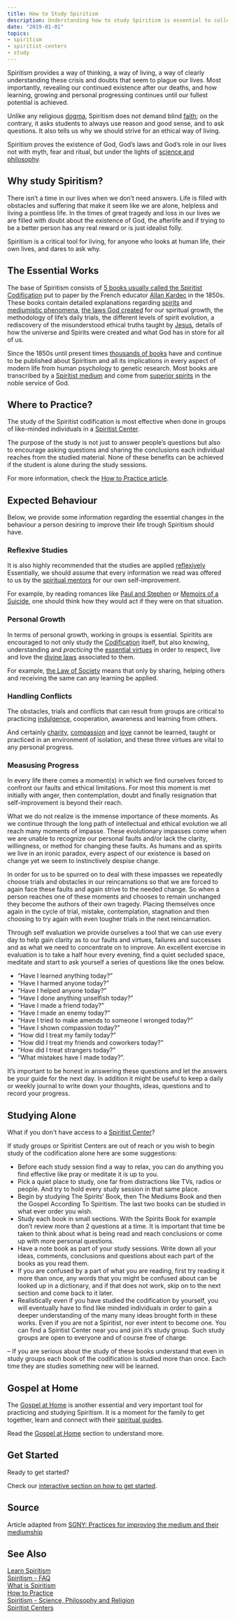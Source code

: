 ```yaml
---
title: How to Study Spiritism
description: Understanding how to study Spiritism is essential to collect its life-changing benefits.
date: "2019-01-01"
topics:
- spiritism
- spiritist-centers
- study
---
```


Spiritism provides a way of thinking, a way of living, a way of clearly
understanding these crisis and doubts that seem to plague our lives. Most
importantly, revealing our continued existence after our deaths, and how
learning, growing and personal progressing continues until our fullest potential
is achieved.

Unlike any religious [dogma](/about/dogma), Spiritism does not demand blind
[faith](/about/faith); on the contrary, it asks students to always use reason
and good sense, and to ask questions.  It also tells us why we should strive for
an ethical way of living.

Spiritism proves the existence of God, God’s laws and God’s role in our lives
not with myth, fear and ritual, but under the lights of [science and
philosophy](../science-philosophy-religion).


## Why study Spiritism?
There isn’t a time in our lives when we don’t need answers. Life is filled with
obstacles and suffering that make it seem like we are alone, helpless and living
a pointless life.  In the times of great tragedy and loss in our lives we are
filled with doubt about the existence of God, the afterlife and if trying to be
a better person has any real reward or is just idealist folly.

Spiritism is a critical tool for living, for anyone who looks at human life,
their own lives, and dares to ask why.

## The Essential Works
The base of Spiritism consists of [5 books usually called the Spiritist
Codification](../codification) put to paper by the French educator [Allan
Kardec](/bio/allan-kardec) in the 1850s.  These books contain detailed
explanations regarding [spirits](/about/spirit) and [mediumistic
phenomena](../mediumship), [the laws God created](/divine-laws) for our
spiritual growth, the methodology of life’s daily trials, the different levels
of spirit evolution, a rediscovery of the misunderstood ethical truths taught by
[Jesus](/about/jesus), details of how the universe and Spirits were created and
what God has in store for all of us.

Since the 1850s until present times [thousands of books](/books) have and
continue to be published about Spiritism and all its implications in every
aspect of modern life from human psychology to genetic research.  Most books are
transcribed by a [Spiritist medium](/about/medium) and come from [superior
spirits](/about/superior-spirit) in the noble service of God.

## Where to Practice?
The study of the Spiritist codification is most effective when done in groups of
like-minded individuals in a [Spiritist Center](../centers).

The purpose of the study is not just to answer people’s questions but also to
encourage asking questions and sharing the conclusions each individual reaches
from the studied material.  None of these benefits can be achieved if the
student is alone during the study sessions.

For more information, check the [How to Practice article](../how-to-practice).

## Expected Behaviour
Below, we provide some information regarding the essential changes in the
behaviour a person desiring to improve their life trough Spiritism should have.

### Reflexive Studies
It is also highly recommended that the studies are applied
[reflexively](/about/reflexive-study) Essentially, we should assume that every
information we read was offered to us by the [spiritual
mentors](/about/spiritual-guide) for our own self-improvement.

For example, by reading romances like [Paul and
Stephen](/books/paul-and-stephen) or [Memoirs of a
Suicide](/books/memoirs-of-a-suicide), one should think how they would act if
they were on that situation.

### Personal Growth
In terms of personal growth, working in groups is essential. Spiritits are
encouraged to not only study the [Codification](../codification) itself, but
also knowing, understanding and _practicing_ the [essential virtues](/virtues)
in order to respect, live and love the [divine laws](/divine-laws) associated to
them.

For example, [the Law of Society](/divine-laws/society) means that only by
sharing, helping others and receiving the same can any learning be applied.

### Handling Conflicts
The obstacles, trials and conflicts that can result from groups are critical to
practicing [indulgence](/virtues/indulgence), cooperation, awareness and
learning from others.

And certainly [charity](/virtues/charity), [compassion](/virtues/compassion) and
[love](/virtues/love) cannot be learned, taught or practiced in an environment
of isolation, and these three virtues are vital to any personal progress.

### Measusing Progress
In every life there comes a moment(s) in which we find ourselves forced to
confront our faults and ethical limitations. For most this moment is met
initially with anger, then contemplation, doubt and finally resignation that
self-improvement is beyond their reach.

What we do not realize is the immense importance of these moments. As we
continue through the long path of intellectual and ethical evolution we all
reach many moments of impasse. These evolutionary impasses come when we are
unable to recognize our personal faults and/or lack the clarity, willingness, or
method for changing these faults. As humans and as spirits we live in an ironic
paradox, every aspect of our existence is based on change yet we seem to
instinctively despise change.

In order for us to be spurred on to deal with these impasses we repeatedly
choose trials and obstacles in our reincarnations so that we are forced to again
face these faults and again strive to the needed change. So when a person
reaches one of these moments and chooses to remain unchanged they become the
authors of their own tragedy. Placing themselves once again in the cycle of
trial, mistake, contemplation, stagnation and then choosing to try again with
even tougher trials in the next reincarnation.

Through self evaluation we provide ourselves a tool that we can use every day to
help gain clarity as to our faults and virtues, failures and successes and as
what we need to concentrate on to improve. An excellent exercise in evaluation
is to take a half hour every evening, find a quiet secluded space, meditate and
start to ask yourself a series of questions like the ones below.

* “Have I learned anything today?” 
* “Have I harmed anyone today?” 
* “Have I helped anyone today?” 
* “Have I done anything unselfish today?” 
* “Have I made a friend today?” 
* “Have I made an enemy today?” 
* “Have I tried to make amends to someone I wronged today?” 
* “Have I shown compassion today?” 
* “How did I treat my family today?” 
* “How did I treat my friends and coworkers today?” 
* “How did I treat strangers today?” 
* “What mistakes have I made today?”.

It’s important to be honest in answering these questions and let the answers be
your guide for the next day. In addition it might be useful to keep a daily or
weekly journal to write down your thoughts, ideas, questions and to record your
progress.

## Studying Alone
What if you don't have access to a [Spiritist Center](../centers)?

If study groups or Spiritist Centers are out of reach or you wish to begin study
of the codification alone here are some suggestions:

* Before each study session find a way to relax, you can do anything you find
  effective like pray or meditate it is up to you.
* Pick a quiet place to study, one far from distractions like TVs, radios or
  people. And try to hold every study session in that same place.
* Begin by studying The Spirits’ Book, then The Mediums Book and then the Gospel
  According To Spiritism. The last two books can be studied in what ever order
  you wish.
* Study each book in small sections. With the Spirits Book for example don’t
  review more than 2 questions at a time. It is important that time be taken to
  think about what is being read and reach conclusions or come up with more
  personal questions.
* Have a note book as part of your study sessions. Write down all your ideas,
  comments, conclusions and questions about each part of the books as you read
  them.
* If you are confused by a part of what you are reading, first try reading it
  more than once, any words that you might be confused about can be looked up in
  a dictionary, and if that does not work, skip on to the next section and come
  back to it later.
* Realistically even if you have studied the codification by yourself, you will
  eventually have to find like minded individuals in order to gain a deeper
  understanding of the many many ideas brought forth in these works. Even if you
  are not a Spiritist, nor ever intent to become one. You can find a Spiritist
  Center near you and join it’s study group. Such study groups are open to
  everyone and of course free of charge.

– If you are serious about the study of these books understand that even in
study groups each book of the codification is studied more than once. Each time
they are studies something new will be learned.

## Gospel at Home
The [Gospel at Home](../gospel-at-home) is another essential and very important
tool for practicing and studying Spiritism. It is a moment for the family to get
together, learn and connect with their [spiritual
guides](/about/spiritual-guide).

Read the [Gospel at Home](../gospel-at-home) section to understand more.

## Get Started
Ready to get started?  

Check our [interactive section on how to get started](/get-started).


## Source
Article adapted from [SGNY: Practices for improving the medium and their mediumship](https://www.sgny.org/spiritism-guide/mediumship/mediumship-improvement/)

## See Also
[Learn Spiritism](../learn)   
[Spiritism - FAQ](../faq)  
[What is Spiritism](../about)  
[How to Practice](../how-to-practice)  
[Spiritism - Science, Philosophy and Religion](../science-philosophy-religion)  
[Spiritist Centers](../centers)  


